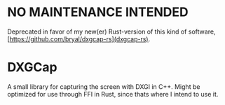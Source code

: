 # NO MAINTENANCE INTENDED

Deprecated in favor of my new(er) Rust-version of this kind of software, [https://github.com/bryal/dxgcap-rs](dxgcap-rs).

# DXGCap

A small library for capturing the screen with DXGI in C++.
Might be optimized for use through FFI in Rust, since thats where I intend to use it.
